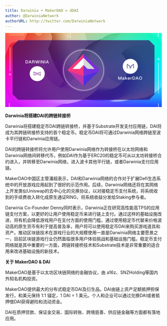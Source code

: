 ```yaml
---
title: Darwinia + MakerDAO = dDAI
author: @DarwiniaNetwork
authorURL: http://twitter.com/DarwiniaNetwork
---
```


![](assets/doc10-1.png)

**Darwinia将搭建DAI的跨链转接桥**

Darwinia将搭建稳定币DAI跨链转接桥，并基于Substrate开发支付应用链，DAI将成为其跨链转接桥支持的首个稳定币。稳定币DAI将可通过Darwinia网络跨链至波卡平行链和Darwinia应用链。

<!--truncate-->

DAI的跨链转接桥将允许用户使用Darwinia网络作为转接桥在以太坊网络和Darwinia网络间转移代币，例如DAI作为基于ERC20的稳定币可从以太坊转接桥合约进入，并转移至Darwinia网络，进入波卡其他平行链，或者Darwinia支付应用链。


MakerDAO中国区主管潘超表示，DAI和Darwinia网络的合作对于扩展Defi生态系统中的开放游戏应用起到了很好的示范作用。后续，Darwinia网络还将在其网络上开发类似Uniswap的去中心化的兑换协议，以对接稳定币支付系统，将系统收到的手续费收入转化成原生通证RING，将系统收益分发给Staking参与者。

Darwinia Co-Founder Denny同时表示，Darwinia正在研究高性能高TPS的应用链支付方案，以更好的让用户使用稳定币来进行链上支付。通过这样的基础设施改进，将有机会降低游戏用户在支付方面的使用门槛，通过使用稳定币代替来价格波动高的原生货币有利于提高普及率，用户将可以使用稳定币DAI来购买游戏道具和资产。推动区块链技术在游戏行业的大规模使用一直是Darwinia网络主要愿景之一，目前区块链游戏行业仍然面临很多用户体验挑战和基础设施门槛，稳定币支付网络就是其中重要的一方面，跨链转接桥技术和Substrate技术是非常重要的适合用来改进基础设施的新技术。

**关于 MakerDAO & DAI**

MakerDAO是基于以太坊区块链网络的金融协议，由 a16z、SNZHolding等国内外知名机构投资。

MakerDAO提供最大的分布式稳定币DAI及衍生品。DAI由链上资产足额抵押担保发行，和美元保持 1:1 锚定，1 DAI = 1 美元。个人和企业可以通过兑换DAI或者抵押借DAI获得避险和流动资金。

DAI在质押贷款、保证金交易、国际转账、跨境慈善、供应链金融等方面都有落地应用。
